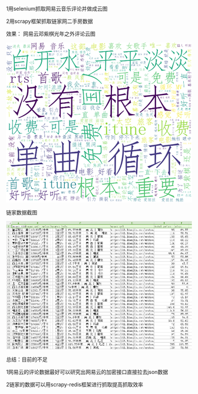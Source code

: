 1用selenium抓取网易云音乐评论并做成云图  

2用scrapy框架抓取链家网二手房数据  

效果：
网易云邓紫棋光年之外评论云图  

![image](https://github.com/nanmuyao/netbean/blob/master/spiders/netBeanMusic.png)

链家数据截图  

![image](https://github.com/nanmuyao/netbean/blob/master/spiders/lianjia.png)  

总结：目前的不足  

1网易云的评论数据最好可以研究出网易云的加密接口直接拉去json数据  
  
2链家的数据可以用scrapy-redis框架进行抓取提高抓取效率  
